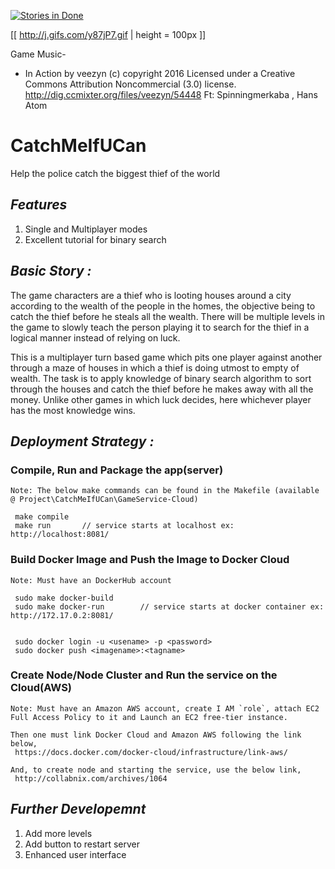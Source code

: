 [![Stories in Done](https://badge.waffle.io/CodeGladiators/CatchMeIfUCan.png?label=done&title=Done)](https://waffle.io/CodeGladiators/CatchMeIfUCan)

[[  http://j.gifs.com/y87jP7.gif | height = 100px ]]


Game Music-
* In Action by veezyn (c) copyright 2016 Licensed under a Creative Commons Attribution Noncommercial  (3.0) license. http://dig.ccmixter.org/files/veezyn/54448 Ft: Spinningmerkaba ,  Hans Atom

# CatchMeIfUCan
Help the police catch the biggest thief of the world

## *Features* 

1. Single and Multiplayer modes
2. Excellent tutorial for binary search


## *Basic Story :*
The game characters are a thief who is looting houses around a city according to the wealth of the people in the homes, the objective being to
catch the thief before he steals all the wealth. There will be multiple levels in the game to slowly teach  the person playing it to search for the
thief in a logical manner instead of relying on luck.

This is a multiplayer turn based game which pits one player against another through a maze of houses in which a thief is doing utmost to empty
of wealth. The task is to apply knowledge of binary search algorithm to sort through the houses and catch the thief before he makes away with all
the money. Unlike other games in which luck decides, here whichever player has the most knowledge wins.    

## *Deployment Strategy :*

### Compile, Run and Package the app(server)
    Note: The below make commands can be found in the Makefile (available @ Project\CatchMeIfUCan\GameService-Cloud)

     make compile
     make run       // service starts at localhost ex: http://localhost:8081/
    
### Build Docker Image and Push the Image to Docker Cloud 
    Note: Must have an DockerHub account

     sudo make docker-build
     sudo make docker-run        // service starts at docker container ex: http://172.17.0.2:8081/
    

     sudo docker login -u <usename> -p <password>
     sudo docker push <imagename>:<tagname>
        
### Create Node/Node Cluster and Run the service on the Cloud(AWS)
    Note: Must have an Amazon AWS account, create I AM `role`, attach EC2 Full Access Policy to it and Launch an EC2 free-tier instance.

    Then one must link Docker Cloud and Amazon AWS following the link below,
     https://docs.docker.com/docker-cloud/infrastructure/link-aws/

    And, to create node and starting the service, use the below link,
     http://collabnix.com/archives/1064

## *Further Developemnt*

1. Add more levels 
2. Add button to restart server
3. Enhanced user interface
